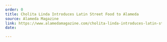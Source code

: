 ```yaml
---
order: 0
title: Cholita Linda Introduces Latin Street Food to Alameda
source: Alameda Magazine
link: https://www.alamedamagazine.com/cholita-linda-introduces-latin-street-food-to-alameda/
date: 

---
```

